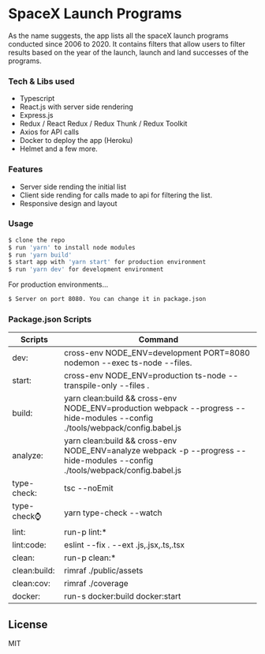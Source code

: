 # SpaceX Launch Programs

As the name suggests, the app lists all the spaceX launch programs conducted since 2006 to 2020. It contains filters that allow users to filter results based on the year of the launch, launch and land successes of the programs.

### Tech & Libs used

  - Typescript
  - React.js with server side rendering
  - Express.js
  - Redux / React Redux / Redux Thunk / Redux Toolkit
  - Axios for API calls
  - Docker to deploy the app (Heroku)
  - Helmet and a few more.

### Features

  - Server side rending the initial list
  - Client side rending for calls made to api for filtering the list.
  - Responsive design and layout

### Usage

```sh
$ clone the repo
$ run 'yarn' to install node modules
$ run 'yarn build'
$ start app with 'yarn start' for production environment
$ run 'yarn dev' for development environment

```

For production environments...

```sh
$ Server on port 8080. You can change it in package.json
```

### Package.json Scripts

| Scripts | Command |
| ------ | ------ |
| dev:  | cross-env NODE_ENV=development PORT=8080 nodemon --exec ts-node --files. |
| start:  | cross-env NODE_ENV=production ts-node --transpile-only --files . |
| build:  | yarn clean:build && cross-env NODE_ENV=production webpack --progress --hide-modules --config ./tools/webpack/config.babel.js |
| analyze:  | yarn clean:build && cross-env NODE_ENV=analyze webpack -p --progress --hide-modules --config ./tools/webpack/config.babel.js |
| type-check:  | tsc --noEmit |
| type-check:watch:  | yarn type-check --watch |
| lint:  | run-p lint:* |
| lint:code:  | eslint --fix . --ext .js,.jsx,.ts,.tsx |
| clean:  | run-p clean:* |
| clean:build:  | rimraf ./public/assets |
| clean:cov:  | rimraf ./coverage |
| docker:  | run-s docker:build docker:start |

License
----

MIT
